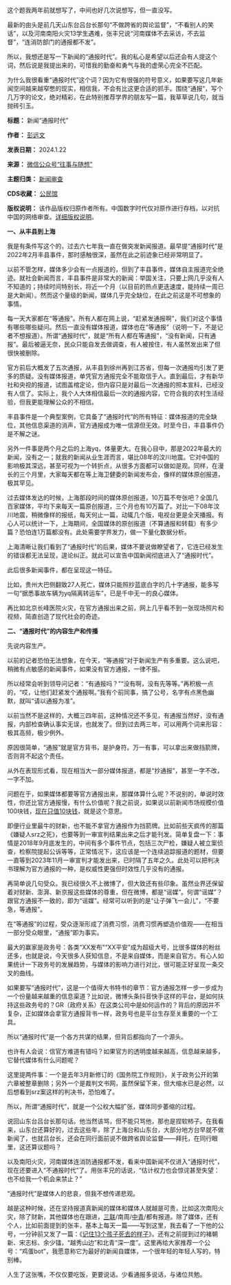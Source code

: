 这个题我两年前就想写了，中间也好几次说想写，但一直没写。


最新的由头是前几天山东台吕台长那句“不做跨省的舆论监督”，“不看别人的笑话”，以及河南南阳火灾13学生遇难，张丰兄说“河南媒体不去采访，不去监督”，“连消防部门的通报都不发”。


所以，我想还是写一下新闻的“通报时代”。我的私心是希望以后还会有人提这个词，然后说是我提出来的，可惜我的勤奋和勇气与我的虚荣心完全不匹配。


为什么我很看重“通报时代”这个词？因为它有很强的符号意义，如果要写这几年新闻空间越来越窄憋的现实，相信我，不会有比这更合适的抓手。围绕“通报”，写个几万字的论文，绝对精彩，在此特别推荐学界的朋友写一篇，我草草说几句，就当抛砖引玉。




**标题：** 新闻“通报时代”  

**作者：**  [彭远文](https://chinadigitaltimes.net/space/往事与随想)  

**发表日期：** 2024.1.22  

**来源：** [微信公众号“往事与随想”](https://web.archive.org/web/https://mp.weixin.qq.com/s/_lsmuKYpfvvZEUFmdMJ1MA)  

**主题归类：** [新闻审查](https://chinadigitaltimes.net/space/新闻审查)  

**CDS收藏：** [公民馆](https://chinadigitaltimes.net/space/%E5%85%AC%E6%B0%91%E9%A6%86)  

**版权说明：** 该作品版权归原作者所有。中国数字时代仅对原作进行存档，以对抗中国的网络审查。[详细版权说明](https://chinadigitaltimes.net/chinese/copyright)。


**一、从丰县到上海** 


我是有条件写这个的，过去六七年我一直在做突发新闻报道。最早提“通报时代”是2022年2月丰县事件，那时感触很深，虽然在此之前迹象已经非常明显了。


以前不管怎样，媒体多少会有一点报道的，但到了丰县事件，媒体自主报道完全绝迹。就社会新闻而言，丰县事件是非常大的新闻：举国关注，只要上网几乎没有人不知道的；持续时间特别长，将近一个月（以目前的热点更迭速度，能持续一周已是大新闻）。然而这个量级的新闻，媒体几乎完全缺位，在此之前这是不可想象的事情。 


每一天大家都在“等通报”。所有人都在网上说，“赶紧发通报啊”，我们对这个事情有哪些哪些疑问。然后一直没有媒体报道，媒体也在“等通报”（说明一下，不是记者不想报道）。所谓“通报时代”，就是“所有人都在等通报”，“没有新闻，只有通报”。最后被逼无奈，民众只能自发去做调查，有人被按住，有人虽然发出来了但很快被删除。


官方前后大概发了五次通报，从丰县到徐州再到江苏省，但每一次通报均引发了更多的质疑。没有媒体报道，单凭官方通报完全不能取信于人。直到最后，才有新华社和央视的报道，试图盖棺定论，但内容只是对最后一次通报的照本宣科，已经没有人信了。实际上，我个人大体相信最后一次的通报内容，它符合我的农村生活经验，但我更能理解公众的不相信。


丰县事件是一个典型案例，它具备了“通报时代“的所有特征：媒体报道的完全缺位，其他信息渠道的消声，官方通报成为唯一信源但无效。时至今日，丰县事件仍是不解之谜。 


另外一件事是两个月之后的上海yq，体量更大。在我心目中，那是2022年最大的新闻，没有之一；就我的新闻从业生涯而言，堪比08年的汶川地震。它对中国的影响极其深远，甚至可视为一个转折点，从很多方面都可以做如是观。同样，在漫长的三个月里，大家每天都在等上海卫健委的新闻发布会，像样的媒体原创报道，极其罕见。


过去媒体发达的时候，上海那段时间的媒体原创报道，10万篇不夸张吧？全国几百家媒体，平均下来每天一篇原创报道，三个月也有10万篇了。对比一下08年汶川地震，稍微像样的报纸，每天何止一篇，动辄几个版，电视台更是全天播报。有心人可以统计一下，上海期间，全国媒体的原创报道（不算通报和转载）有多少篇？恐怕连1万篇都没有。此处需要学界发力，做一下量化数据分析。


上海清晰让我们看到了“通报时代”的后果，媒体不要说做瞭望者了，它连已经发生的错误都无法呈现，遑论纠正。就此可以宣告中国新闻彻底进入了“通报时代”。


此后很多新闻事件，都在呈现这一特征。


比如，贵州大巴侧翻致27人死亡，媒体只能照抄蓝底白字的几十字通报，能多写一句“据悉事故车辆为yq隔离转运车”，已是千中无一的良心媒体。


再比如北京长峰医院火灾，在官方通报出来之前，网上几乎看不到一张现场照片和视频，简直创造了现代社会的奇迹。


**二、“通报时代”的内容生产和传播**  


先说内容生产。


以前的记者恐怕无法想象，在今天，“等通报”对于新闻生产有多重要。这么说吧，稍微有点敏感的新闻事件，如果没有官方通报，一律不报。


所以经常会听到领导问记者：“有通报吗？”“没有啊，没有先等等。”再积极一点的，“哎，让他们赶紧发个通报啊。”我有个前同事，搞了公号，名字有点黑色幽默，就叫“请以通报为准”。


以前当然不是这样的，大概三四年前，这种情况还不多见，有通报当然好，没有通报，内部检查确认事实无误，也就发了。但到过去两三年，可以用两个词来形容：极其高频，极少例外。


原因很简单，“通报”就是官方背书，是护身符。万一有事，可以拿出来做挡箭牌，否则背不起这个责任。


从外在表现形式看，现在相当大一部分媒体报道，都是“抄通报”，甚至一字不改，一字不加。 


问题在于，如果媒体都要等官方通报出来，那媒体算什么呢？不说别的，单说时效性，你还比官方通报慢，有什么价值呢？我之前说，如果说以前新闻市场规模价值100块钱，[现在只值10块钱](http://mp.weixin.qq.com/s?__biz=MzI1NzEwOTI3OQ==&mid=2648483811&idx=1&sn=1844bf51eca16cd444d6a91ec655cd47&chksm=f2347b93c543f2852af013755ee01d048b4e11bde357728670cea1f3572fb01635b9f3419996&scene=21#wechat_redirect)，就是这个意思。


即便行业里最牛的财新，也不能不拿官方通报作为挡箭牌。比如前些天疯传的那篇《嫌疑人srz之死》，也要等到一审宣判结果出来之后才能刊发。简单复盘一下：事情是2018年9月底发生的，中间有多个事件节点，包括三次尸检，嫌疑人被立案侦查，检察院提起公诉等等，正常情况下，这应该是一个连续追踪报道的题材，但要一直等到2023年11月一审宣判才能发出来，已时隔了五年之久。此处可以把判决书理解为官方通报的一种，是权威性更强但时效性几乎没有的通报。 


再简单说几句受众。我已经很久不上微博了，但大致还有些印象。虽然业界还保留着对财新、澎湃、新京报这些媒体的尊重，但在微博，都是“谣媒”。何谓“谣媒”？跟官方通报不一致的，即为“谣媒”。经常可以听到的是“让子弹飞一会儿”，“不要急，等通报”。


在“等通报”的过程，受众逐渐形成了消费习惯，消费习惯再塑造价值观——在相当一部分受众眼里，“通报”即为事实。


最大的赢家是政务号：各类“XX发布”“XX平安”成为超级大号，比很多媒体的粉丝还多，也就是说，今天很多人获知信息，不是来自媒体，而是来自官方。有心人如果统计一下政务号的发展趋势，与媒体的影响力进行对比，很可能正好呈现一条交叉的曲线。


如果要写“通报时代”，这是一个值得大书特书的章节：官方通报怎样一步一步成为一个份量越来越重的信息渠道？比如说，微博头条抖音快手这样的平台，是如何扶持这些政务号的？GR（政府关系）在这类公司中是如何运作的？背后的原因并不复杂，正如媒体会拿官方通报背书一样，政务号也是平台生存至关重要的一个工具。


所以“通报时代”是一个各方共谋的结果，但背后都指向了一个源头。


也许有人会说：信官方难道有错吗？如果官方的透明度越来越高，信息越来越多，它替代媒体有什么问题呢？


这里提两件事：一个是去年3月新修订的《国务院工作规则》，关于政务公开的第六章被整章删除；另外一个是裁判文书网，虽然保留下来，但大缩水已是必然，以后想看到srz案这样的判决书，恐怕难了。 


所以，所谓“通报时代”，就是一个公权大幅扩张，媒体同步萎缩的过程。


说回山东台吕台长那句话。他当然该骂，但不能只骂他，那也是捏软柿子。在我看来，山东台还算好的，过去这些年，除了上海台和山东台，大部分地方台早就不做新闻了，也就吕台长，还会在同行面前说不做跨省舆论监督——拜托，在同行眼里，这还算议题吗？


以及南阳火灾，河南媒体连消防通报都不发，看来中国新闻不仅进入“通报时代”，现在还要进入“不通报时代”了。用张丰兄的话说，“估计权力也会惊诧甚至失望：也不给我一个机会来禁止？”


“通报时代”是媒体人的悲哀，但我不想传递悲观。


越是这种时候，还在坚持报道真新闻的媒体和媒体人就越是可贵，比如这次南阳火灾，除了财新，其他媒体也在跟进，[三联](https://mp.weixin.qq.com/s?__biz=MTc5MTU3NTYyMQ==&mid=2651335431&idx=1&sn=12f9dc17a06d9618609acd19dde1f13d&scene=21#wechat_redirect)/南周/[中青](https://mp.weixin.qq.com/s?__biz=MjM5MDQ3MTEyMQ==&mid=2653340930&idx=1&sn=ccd10dc919fc8e6bc04903ae3f133e95&scene=21#wechat_redirect)/都有报道。除了媒体，还有个人，比如前面提到的张丰，基本上每天一篇——写到这里，我去看了一下他的公号，一分钟前又发了一篇：《[记住13个孩子死去的样子](http://mp.weixin.qq.com/s?__biz=MzkzNDM4NzcyMw==&mid=2247484592&idx=1&sn=602ba9797bc6235210ad1422d22b3bf6&chksm=c2bf4dd4f5c8c4c24d2eaf155f36a780e8fdcae08ee60a9125dfdde774bee23b82416989ddd9&scene=21#wechat_redirect)》。还有之前提到过的褚朝新、宋志标、余少镭，“越秀山边”和北青“深一度”。这里再给大家推荐一个公号：“鸡蛋bot”，我愿意称它为最好的新闻自媒体，一个很年轻的年轻人写的，特别棒。


人生了这张嘴，不仅仅要吃饭，更要说话。少看通报多说话，与诸位共勉。

